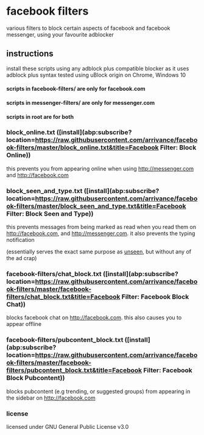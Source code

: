 # facebook filters
various filters to block certain aspects of facebook and facebook messenger, using your favourite adblocker

## instructions
install these scripts using any adblock plus compatible blocker as it uses adblock plus syntax
tested using uBlock origin on Chrome, Windows 10

#### scripts in facebook-filters/ are only for facebook.com
#### scripts in messenger-filters/ are only for messenger.com
#### scripts in root are for both

### block_online.txt ([install](abp:subscribe?location=https://raw.githubusercontent.com/arrivance/facebook-filters/master/block_online.txt&title=Facebook Filter: Block Online))
this prevents you from appearing online when using http://messenger.com and http://facebook.com

### block_seen_and_type.txt ([install](abp:subscribe?location=https://raw.githubusercontent.com/arrivance/facebook-filters/master/block_seen_and_type.txt&title=Facebook Filter: Block Seen and Type))
this prevents messages from being marked as read when you read them on http://facebook.com, and http://messenger.com. it also prevents the typing notification

(essentially serves the exact same purpose as [unseen](https://chrome.google.com/webstore/detail/unseen/oclokcfejikeggpnhgakanfbdnlafaon?hl=en), but without any of the ad crap)

### facebook-filters/chat_block.txt ([install](abp:subscribe?location=https://raw.githubusercontent.com/arrivance/facebook-filters/master/facebook-filters/chat_block.txt&title=Facebook Filter: Facebook Block Chat))
blocks facebook chat on http://facebook.com. this also causes you to appear offline

### facebook-filters/pubcontent_block.txt ([install](abp:subscribe?location=https://raw.githubusercontent.com/arrivance/facebook-filters/master/facebook-filters/pubcontent_block.txt&title=Facebook Filter: Facebook Block Pubcontent))
blocks pubcontent (e.g trending, or suggested groups) from appearing in the sidebar on http://facebook.com

### license
licensed under GNU General Public License v3.0
